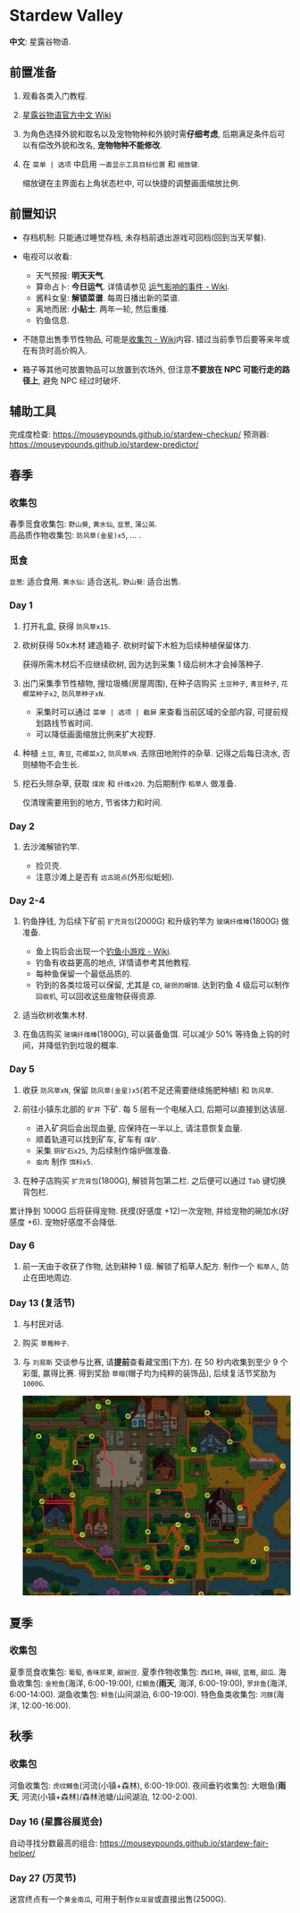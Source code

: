 # Stardew Valley

**中文**: 星露谷物语.  

## 前置准备

1. 观看各类入门教程.
2. [星露谷物语官方中文 Wiki](https://zh.stardewvalleywiki.com/Stardew_Valley_Wiki)
3. 为角色选择外貌和取名以及宠物物种和外貌时需**仔细考虑**, 后期满足条件后可以有偿改外貌和改名, **宠物物种不能修改**.
4. 在 `菜单 | 选项` 中启用 `一直显示工具目标位置` 和 `缩放键`.

    缩放键在主界面右上角状态栏中, 可以快捷的调整画面缩放比例.  

## 前置知识

- 存档机制: 只能通过睡觉存档, 未存档前退出游戏可回档(回到当天早餐).  
- 电视可以收看:  

  - 天气预报: **明天天气**.
  - 算命占卜: **今日运气**. 详情请参见 [运气影响的事件 - Wiki].
  - 酱料女皇: **解锁菜谱**. 每周日播出新的菜谱.
  - 离地而居: **小贴士**. 两年一轮, 然后重播.
  - 钓鱼信息.

- 不随意出售季节性物品, 可能是[收集包 - Wiki]内容. 错过当前季节后要等来年或在有货时高价购入.
- 箱子等其他可放置物品可以放置到农场外, 但注意**不要放在 NPC 可能行走的路径上**, 避免 NPC 经过时破坏.

[运气影响的事件 - Wiki]: https://zh.stardewvalleywiki.com/%E8%BF%90%E6%B0%94#.E6.AF.8F.E6.97.A5.E8.BF.90.E6.B0.94.E7.9A.84.E5.BD.B1.E5.93.8D
[收集包 - Wiki]: https://zh.stardewvalleywiki.com/%E6%94%B6%E9%9B%86%E5%8C%85

## 辅助工具

完成度检查: https://mouseypounds.github.io/stardew-checkup/
预测器: https://mouseypounds.github.io/stardew-predictor/

## 春季

### 收集包

春季觅食收集包: `野山葵`, `黄水仙`, `韭葱`, `蒲公英`.  
高品质作物收集包: `防风草(金星)x5`, ... .  

### 觅食

`韭葱`: 适合食用.
`黄水仙`: 适合送礼.
`野山葵`: 适合出售.

### Day 1

1. 打开礼盒, 获得 `防风草x15`.
2. 砍树获得 50x木材 建造箱子. 砍树时留下木桩为后续种植保留体力.

    获得所需木材后不应继续砍树, 因为达到采集 1 级后树木才会掉落种子.  

3. 出门采集季节性植物, 搜垃圾桶(房屋周围), 在种子店购买 `土豆种子`, `青豆种子`, `花椰菜种子x2`, `防风草种子xN`.

    - 采集时可以通过 `菜单 | 选项 | 截屏` 来查看当前区域的全部内容, 可提前规划路线节省时间.
    - 可以降低画面缩放比例来扩大视野.

4. 种植 `土豆`, `青豆`, `花椰菜x2`, `防风草xN`. 去除田地附件的杂草. 记得之后每日浇水, 否则植物不会生长.
5. 挖石头除杂草, 获取 `煤炭` 和 `纤维x20`. 为后期制作 `稻草人` 做准备.

    仅清理需要用到的地方, 节省体力和时间.  

### Day 2

1. 去沙滩解锁钓竿.

    - 捡贝壳.
    - 注意沙滩上是否有 `远古斑点`(外形似蚯蚓).

### Day 2-4

1. 钓鱼挣钱, 为后续下矿前 `扩充背包`(2000G) 和升级钓竿为 `玻璃纤维棒`(1800G) 做准备.

    - 鱼上钩后会出现一个[钓鱼小游戏 - Wiki].
    - 钓鱼有收益更高的地点, 详情请参考其他教程.
    - 每种鱼保留一个最低品质的.
    - 钓到的各类垃圾可以保留, 尤其是 `CD`, `破损的眼镜`. 达到钓鱼 4 级后可以制作 `回收机`, 可以回收这些废物获得资源.

2. 适当砍树收集木材.
3. 在鱼店购买 `玻璃纤维棒`(1800G), 可以装备鱼饵. 可以减少 50% 等待鱼上钩的时间，并降低钓到垃圾的概率.

[钓鱼小游戏 - Wiki]: https://zh.stardewvalleywiki.com/%E9%B1%BC#.E9.92.93.E9.B1.BC.E5.B0.8F.E6.B8.B8.E6.88.8F

### Day 5

1. 收获 `防风草xN`, 保留 `防风草(金星)x5`(若不足还需要继续施肥种植) 和 `防风草`.
2. 前往小镇东北部的 `矿井` 下矿. 每 5 层有一个电梯入口, 后期可以直接到达该层.

    - 进入矿洞后会出现血量, 应保持在一半以上, 请注意恢复血量.
    - 顺着轨道可以找到矿车, 矿车有 `煤矿`.
    - 采集 `铜矿石x25`, 为后续制作熔炉做准备.
    - `虫肉` 制作 `饵料x5`.

3. 在种子店购买 `扩充背包`(1800G), 解锁背包第二栏. 之后便可以通过 `Tab` 键切换背包栏.

累计挣到 1000G 后将获得宠物. 抚摸(好感度 +12)一次宠物, 并给宠物的碗加水(好感度 +6). 宠物好感度不会降低.

### Day 6

1. 前一天由于收获了作物, 达到耕种 1 级. 解锁了稻草人配方. 制作一个 `稻草人`, 防止在田地周边.

### Day 13 (复活节)

1. 与村民对话.
2. 购买 `草莓种子`.
3. 与 `刘易斯` 交谈参与比赛, 请**提前**查看藏宝图(下方). 在 50 秒内收集到至少 9 个彩蛋, 赢得比赛. 得到奖励 `草帽`(帽子均为纯粹的装饰品), 后续复活节奖励为 `1000G`.

    ![寻宝图](./assets/Egg_Festival_18_Eggs.jpg)  

## 夏季

### 收集包

夏季觅食收集包: `葡萄`, `香味浆果`, `甜豌豆`.
夏季作物收集包: `西红柿`, `辣椒`, `蓝莓`, `甜瓜`.
海鱼收集包: `金枪鱼`(海洋, 6:00-19:00), `红鲷鱼`(**雨天**, 海洋, 6:00-19:00), `罗非鱼`(海洋, 6:00-14:00).
湖鱼收集包: `鲟鱼`(山间湖泊, 6:00-19:00).
特色鱼类收集包: `河豚`(海洋, 12:00-16:00).

## 秋季

### 收集包

河鱼收集包: `虎纹鳟鱼`(河流(小镇+森林), 6:00-19:00).
夜间垂钓收集包: 大眼鱼(**雨天**, 河流(小镇+森林)/森林池塘/山间湖泊, 12:00-2:00).

### Day 16 (星露谷展览会)

自动寻找分数最高的组合: https://mouseypounds.github.io/stardew-fair-helper/

### Day 27 (万灵节)

迷宫终点有一个`黄金南瓜`, 可用于制作`女巫冒`或直接出售(2500G).  

